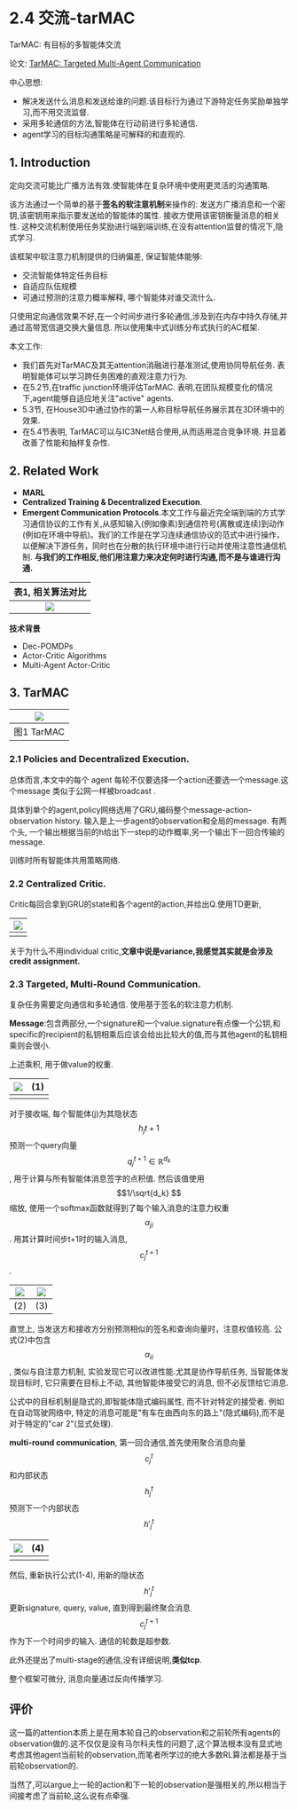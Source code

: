 # 2.4 交流-tarMAC

TarMAC: 有目标的多智能体交流

论文: [TarMAC: Targeted Multi-Agent Communication](https://arxiv.org/pdf/1810.11187.pdf)

中心思想:
- 解决发送什么消息和发送给谁的问题.该目标行为通过下游特定任务奖励单独学习,而不用交流监督.
- 采用多轮通信的方法,智能体在行动前进行多轮通信.
- agent学习的目标沟通策略是可解释的和直观的.

## 1. Introduction

定向交流可能比广播方法有效.使智能体在复杂环境中使用更灵活的沟通策略.

该方法通过一个简单的基于**签名的软注意机制**来操作的: 发送方广播消息和一个密钥,该密钥用来指示要发送给的智能体的属性. 接收方使用该密钥衡量消息的相关性. 这种交流机制使用任务奖励进行端到端训练,在没有attention监督的情况下,隐式学习.

该框架中软注意力机制提供的归纳偏差, 保证智能体能够:
- 交流智能体特定任务目标
- 自适应队伍规模
- 可通过预测的注意力概率解释, 哪个智能体对谁交流什么.

只使用定向通信效果不好,在一个时间步进行多轮通信,涉及到在内存中持久存储,并通过高带宽信道交换大量信息. 所以使用集中式训练分布式执行的AC框架.

本文工作:
- 我们首先对TarMAC及其无attention消融进行基准测试,使用协同导航任务. 表明智能体可以学习跨任务困难的直观注意力行为.
- 在5.2节,在traffic junction环境评估TarMAC. 表明,在团队规模变化的情况下,agent能够自适应地关注"active" agents.
- 5.3节, 在House3D中通过协作的第一人称目标导航任务展示其在3D环境中的效果.
- 在5.4节表明, TarMAC可以与IC3Net结合使用,从而适用混合竞争环境. 并显着改善了性能和抽样复杂性.

## 2. Related Work

- **MARL**
- **Centralized Training & Decentralized Execution**.
- **Emergent Communication Protocols**.本文工作与最近完全端到端的方式学习通信协议的工作有关,从感知输入(例如像素)到通信符号(离散或连续)到动作(例如在环境中导航)。我们的工作是在学习连续通信协议的范式中进行操作，以便解决下游任务，同时也在分散的执行环境中进行行动并使用注意性通信机制. **与我们的工作相反,他们用注意力来决定何时进行沟通,而不是与谁进行沟通.**

|        表1, 相关算法对比         |
| :------------------------------: |
| ![](img/2020-10-20-21-01-29.png) |

**技术背景**
- Dec-POMDPs
- Actor-Critic Algorithms
- Multi-Agent Actor-Critic

## 3. TarMAC 

| ![](img/2020-10-20-21-04-31.png) |
| :------------------------------: |
|            图1 TarMAC            |

### 2.1 Policies and Decentralized Execution.

总体而言,本文中的每个 agent 每轮不仅要选择一个action还要选一个message.这个message 类似于公网一样被broadcast .

具体到单个的agent,policy网络选用了GRU,编码整个message-action-observation history. 输入是上一步agent的observation和全局的message. 有两个头, 一个输出根据当前的h给出下一step的动作概率,另一个输出下一回合传输的message.

训练时所有智能体共用策略网络.

### 2.2 Centralized Critic.

Critic每回合拿到GRU的state和各个agent的action,并给出Q.使用TD更新, 

| ![](img/2020-10-20-21-25-58.png) |
| :------------------------------: |
|                                  |

关于为什么不用individual critic,**文章中说是variance,我感觉其实就是会涉及credit assignment.**

### 2.3 Targeted, Multi-Round Communication.

复杂任务需要定向通信和多轮通信. 使用基于签名的软注意力机制.

**Message**:包含两部分,一个signature和一个value.signature有点像一个公钥,和specific的recipient的私钥相乘后应该会给出比较大的值,而与其他agent的私钥相乘则会很小.

上述乘积, 用于做value的权重.

| ![](img/2020-10-20-21-31-27.png) |  (1)  |
| :------------------------------: | :---: |
|                                  |       |

对于接收端, 每个智能体(j)为其隐状态 $$h_jt+1 $$ 预测一个query向量 $$q_j^{t+1}\in \mathbb{R}^{d_k} $$, 用于计算与所有智能体消息签字的点积值. 然后该值使用 $$1/\sqrt{d_k} $$缩放, 使用一个softmax函数就得到了每个输入消息的注意力权重$$\alpha_{ji}$$. 用其计算时间步t+1时的输入消息,$$c_j^{t+1} $$ .

| ![](img/2020-10-20-21-31-44.png) | ![](img/2020-10-20-22-09-04.png) |
| :------------------------------: | :------------------------------: |
|               (2)                |               (3)                |

直觉上, 当发送方和接收方分别预测相似的签名和查询向量时，注意权值较高. 公式(2)中包含$$\alpha_{ii}$$, 类似与自注意力机制, 实验发现它可以改进性能.尤其是协作导航任务, 当智能体发现目标时, 它只需要在目标上不动, 其他智能体接受它的消息, 但不必反馈给它消息.

公式中的目标机制是隐式的,即智能体隐式编码属性, 而不针对特定的接受者. 例如在自动驾驶网络中, 特定的消息可能是"有车在由西向东的路上"(隐式编码),而不是对于特定的"car 2"(显式处理). 

**multi-round communication**, 第一回合通信,首先使用聚合消息向量$${c}_j^t $$和内部状态$${h}_j^t $$预测下一个内部状态$${h'}_j^t $$

| ![](img/2020-10-20-22-09-25.png) |  (4)  |
| :------------------------------: | :---: |
|                                  |       |

然后, 重新执行公式(1-4), 用新的隐状态$${h'}_j^t $$更新signature, query, value, 直到得到最终聚合消息 $$c_j^{t+1} $$作为下一个时间步的输入.  通信的轮数是超参数.

此外还提出了multi-stage的通信,没有详细说明,**类似tcp**.

整个框架可微分, 消息向量通过反向传播学习.
 
## 评价


这一篇的attention本质上是在用本轮自己的observation和之前轮所有agents的observation做的.这不仅仅是没有马尔科夫性的问题了,这个算法根本没有显式地考虑其他agent当前轮的observation,而笔者所学过的绝大多数RL算法都是基于当前轮observation的.

当然了,可以argue上一轮的action和下一轮的observation是强相关的,所以相当于间接考虑了当前轮,这么说有点牵强.